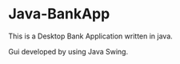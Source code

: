 # Java-BankApp
This is a Desktop Bank Application written in java.

Gui developed by using Java Swing.
